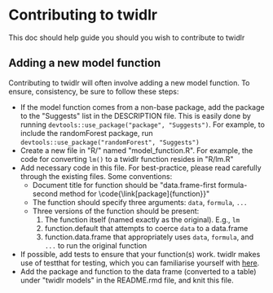 # Contributing to twidlr

This doc should help guide you should you wish to contribute to twidlr

## Adding a new model function

Contributing to twidlr will often involve adding a new model function. To ensure, consistency, be sure to follow these steps:

- If the model function comes from a non-base package, add the package to the "Suggests" list in the DESCRIPTION file. This is easily done by running `devtools::use_package("package", "Suggests")`. For example, to include the randomForest package, run `devtools::use_package("randomForest", "Suggests")`
- Create a new file in "R/" named "model_function.R". For example, the code for converting `lm()` to a twidlr function resides in "R/lm.R"
- Add necessary code in this file. For best-practice, please read carefully through the existing files. Some conventions:
    - Document title for function should be "data.frame-first formula-second method for \code{\link[package]{function}}"
    - The function should specify three arguments: `data`, `formula`, `...`
    - Three versions of the function should be present:
        1. The function itself (named exactly as the original). E.g., `lm`
        2. function.default that attempts to coerce `data` to a data.frame
        3. function.data.frame that appropriately uses `data`, `formula`, and `...` to run the original function
- If possible, add tests to ensure that your function(s) work. twidlr makes use of testthat for testing, which you can familiarise yourself with [here](http://r-pkgs.had.co.nz/tests.html).
- Add the package and function to the data frame (converted to a table) under "twidlr models" in the README.rmd file, and knit this file.
